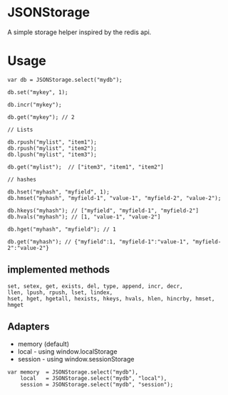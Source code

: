 JSONStorage
==========

A simple storage helper inspired by the redis api.

# Usage

    var db = JSONStorage.select("mydb");

    db.set("mykey", 1);

    db.incr("mykey");

    db.get("mykey"); // 2

    // Lists

    db.rpush("mylist", "item1");
    db.rpush("mylist", "item2");
    db.lpush("mylist", "item3");

    db.get("mylist");  // ["item3", "item1", "item2"]

    // hashes

    db.hset("myhash", "myfield", 1);
    db.hmset("myhash", "myfield-1", "value-1", "myfield-2", "value-2");

    db.hkeys("myhash"); // ["myfield", "myfield-1", "myfield-2"]
    db.hvals("myhash"); // [1, "value-1", "value-2"]

    db.hget("myhash", "myfield"); // 1

    db.get("myhash"); // {"myfield":1, "myfield-1":"value-1", "myfield-2":"value-2"}

## implemented methods

    set, setex, get, exists, del, type, append, incr, decr,
    llen, lpush, rpush, lset, lindex,
    hset, hget, hgetall, hexists, hkeys, hvals, hlen, hincrby, hmset, hmget

## Adapters

- memory (default)
- local   - using window.localStorage
- session - using window.sessionStorage

```
var memory  = JSONStorage.select("mydb"),
    local   = JSONStorage.select("mydb", "local"),
    session = JSONStorage.select("mydb", "session");
```
